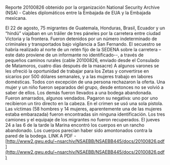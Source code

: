 Reporte 20100826 obtenido por la organización National Security Archive (NSA) - Cables diplomáticos entre la Embajada de EUA y la Embajada mexicana.
 
El 22 de agosto, 75 migrantes de Guatemala, Honduras, Brasil, Ecuador y un “hindú” viajaban en un tráiler de tres páneles por la carretera entre ciudad Victoria y la frontera. Fueron detenidos por un número indeterminado de criminales y transportados bajo vigilancia a San Fernando.
El secuestro se habría realizado al norte de un retén fijo de la SEDENA sobre la carretera –este dato proviene de un informante no identificado--, a través de pequeños caminos rurales (cable 20100826, enviado desde el Consulado de Matamoros, cuatro días después de la masacre)
A algunos varones se les ofreció la oportunidad de trabajar para los Zetas y convertirse en sicarios por 500 dólares semanales, y a las mujeres trabajo en labores domésticas. Todos con excepción de una persona rechazaron la oferta.
Una mujer y un niño fueron separados del grupo, desde entonces no se volvió a saber de ellos.
Los demás fueron llevados a una bodega abandonada. Fueron amarrados, algunos vendados. Pagaron su negativa: uno por uno recibieron un tiro directo en la cabeza. En el crimen se usó una sola pistola.
Las víctimas (58 hombres y 14 mujeres, aparentemente una de las mujeres estaba embarazada) fueron encontradas sin ninguna identificación. Los tres camiones y el equipaje de los migrantes no fueron recuperados. 
El jueves 24 a las 6 de la tarde la Marina encontró los cuerpos en un rancho abandonado. Los cuerpos parecían haber sido amontonados contra la pared de la bodega.
LINK A PDF - [http://www2.gwu.edu/~nsarchiv/NSAEBB/NSAEBB445/docs/20100826.pdf](http://www2.gwu.edu/~nsarchiv/NSAEBB/NSAEBB445/docs/20100826.pdf)
